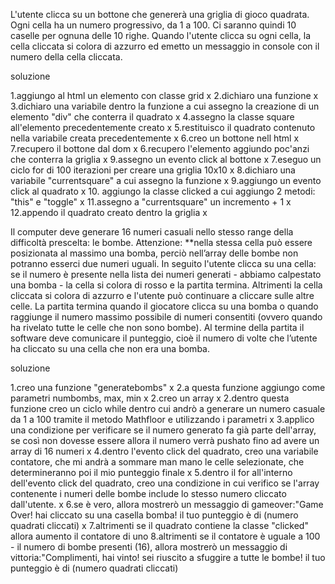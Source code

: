 L'utente clicca su un bottone che genererà una griglia di gioco quadrata.
Ogni cella ha un numero progressivo, da 1 a 100.
Ci saranno quindi 10 caselle per ognuna delle 10 righe.
Quando l'utente clicca su ogni cella, la cella cliccata si colora di azzurro ed emetto un messaggio in console con il numero della cella cliccata.

soluzione

1.aggiungo al html un elemento con classe grid x
2.dichiaro una funzione x
3.dichiaro una variabile dentro la funzione a cui assegno la creazione di un elemento "div" che conterra il quadrato x
4.assegno la classe square all'elemento precedentemente creato x
5.restituisco il quadrato contenuto nella variabile creata precedentemente x
6.creo un bottone nell html x
7.recupero il bottone dal dom x
6.recupero l'elemento aggiundo poc'anzi che conterra la griglia x
9.assegno un evento click al bottone x
7.eseguo un ciclo for di 100 iterazioni per creare una griglia 10x10 x
8.dichiaro una variabile "currentsquare" a cui assegno la funzione x
9.aggiungo un evento click al quadrato x
10. aggiungo la classe clicked a cui aggiungo 2 metodi: "this" e "toggle" x
11.assegno a "currentsquare" un incremento + 1 x
12.appendo il quadrato creato dentro la griglia x


Il computer deve generare 16 numeri casuali nello stesso range della difficoltà prescelta: le bombe. Attenzione: **nella stessa cella può essere posizionata al massimo una bomba, perciò nell’array delle bombe non potranno esserci due numeri uguali.
In seguito l'utente clicca su una cella: se il numero è presente nella lista dei numeri generati - abbiamo calpestato una bomba - la cella si colora di rosso e la partita termina. Altrimenti la cella cliccata si colora di azzurro e l'utente può continuare a cliccare sulle altre celle.
La partita termina quando il giocatore clicca su una bomba o quando raggiunge il numero massimo possibile di numeri consentiti (ovvero quando ha rivelato tutte le celle che non sono bombe).
Al termine della partita il software deve comunicare il punteggio, cioè il numero di volte che l’utente ha cliccato su una cella che non era una bomba.

soluzione

1.creo una funzione "generatebombs" x
2.a questa funzione aggiungo come parametri numbombs, max, min x
2.creo un array x
2.dentro questa funzione creo un ciclo while dentro cui andrò a generare un numero casuale da 1 a 100 tramite il metodo Mathfloor e utilizzando i parametri x
3.applico una condizione per verificare se il numero generato fa già parte dell'array, se così non dovesse essere allora il numero verrà pushato fino ad avere un array di 16 numeri x
4.dentro l'evento click del quadrato, creo una variabile contatore, che mi andrà a sommare man mano le celle selezionate, che determineranno poi il mio punteggio finale x
5.dentro il for all'interno dell'evento click del quadrato, creo una condizione in cui verifico se l'array contenente i numeri delle bombe include lo stesso numero cliccato dall'utente. x
6.se è vero, allora mostrerò un messaggio di gameover:"Game Over! hai cliccato su una casella bomba! il tuo punteggio è di (numero quadrati cliccati) x
7.altrimenti se il quadrato contiene la classe "clicked" allora aumento il contatore di uno
8.altrimenti se il contatore è uguale a 100 - il numero di bombe presenti (16), allora mostrerò un messaggio di vittoria:"Complimenti, hai vinto! sei riuscito a sfuggire a tutte le bombe! il tuo punteggio è di (numero quadrati cliccati)

